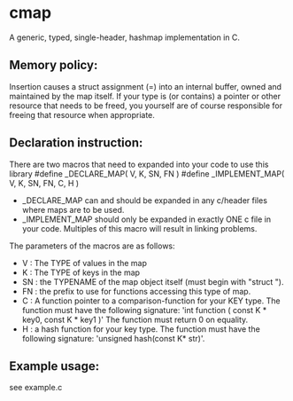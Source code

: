 # cmap
A generic, typed, single-header, hashmap implementation in C.

## Memory policy:
Insertion causes a struct assignment (=) into an internal buffer, owned and maintained by the map itself. If your type is (or contains) a pointer or other resource that needs to be freed, you yourself are of course responsible for freeing that resource when appropriate.

## Declaration instruction:
There are two macros that need to expanded into your code to use this library
#define _DECLARE_MAP( V, K, SN, FN )
#define _IMPLEMENT_MAP( V, K, SN, FN, C, H  )

* _DECLARE_MAP can and should be expanded in any c/header files where maps are to be used.
* _IMPLEMENT_MAP should only be expanded in exactly ONE c file in your code. Multiples of this macro will result in linking problems.

The parameters of the macros are as follows:

* V : The TYPE of values in the map
* K : The TYPE of keys in the map
* SN : the TYPENAME of the map object itself (must begin with "struct ").
* FN : the prefix to use for functions accessing this type of map.
* C : A function pointer to a comparison-function for your KEY type. The function must have the following signature: 'int function ( const K * key0, const K * key1 )' The function must return 0 on equality.
* H : a hash function for your key type. The function must have the following signature: 'unsigned hash(const K* str)'.


## Example usage:
see example.c
